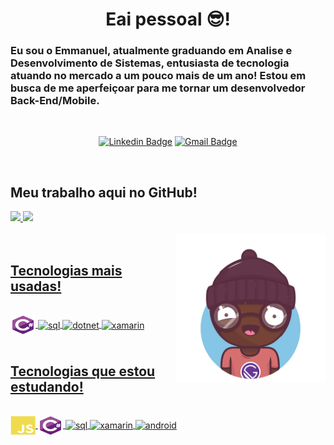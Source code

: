 <h1 align="center"> Eai pessoal 😎! </h1>

 <h3> Eu sou o Emmanuel, atualmente graduando em Analise e Desenvolvimento de Sistemas, entusiasta de tecnologia atuando no mercado a um pouco mais de um ano! Estou em busca de me aperfeiçoar para me tornar um desenvolvedor Back-End/Mobile.</h3>
<br>
 
<div align="center">

 [![Linkedin Badge](https://img.shields.io/badge/-LinkedIn-0072b1?style=for-the-badge&logo=Linkedin&logoColor=white)](https://www.linkedin.com/in/emmanuel-cosme-martins-bento-3963bb1b9/ 'Contato pelo LinkedIn')
 [![Gmail Badge](https://img.shields.io/badge/-gmail-c14438?style=for-the-badge&logo=Gmail&logoColor=white)](mailto:emmanuelbento6@gmail.com 'Contato via Email')

</div>

<br>

## Meu trabalho aqui no GitHub!
 <div>
  <a href="https://github.com/EmmanuelMartins21">
  <img height="162em" src="https://github-readme-stats.vercel.app/api?username=EmmanuelMartins21&show_icons=true&theme=algolia&include_all_commits=true&count_private=true"/>
  <img height="162em" src="https://github-readme-stats.vercel.app/api/top-langs/?username=EmmanuelMartins21&langs_count=7&theme=algolia"/>
</div>

<div style="center"><br>
  <img alt="avatar" align='right' width="240px" src="/bighead.svg">
</div>
</br>

 
 ## Tecnologias mais usadas!

 <div style="display: inline_block"><br>
  <img align="center" alt="Csharp" height="30" width="40" src="https://raw.githubusercontent.com/devicons/devicon/master/icons/csharp/csharp-original.svg">
  <img align="center" alt="sql" height="32" width="42" src="https://cdn.icon-icons.com/icons2/9/PNG/128/sql_racer_gamedatabase_sql_1526.png">
  <img align="center" alt="dotnet" height="32" width="42" src="https://img.icons8.com/external-tal-revivo-shadow-tal-revivo/344/external-net-or-dot-net-a-software-framework-developed-by-microsoft-logo-shadow-tal-revivo.png">
  <img align="center" alt="xamarin" height="32" width="42" src="https://img.icons8.com/color/344/xamarin.png">
</div>
</br>

 
 ## Tecnologias que estou estudando!
  
<div style="display: inline_block"><br>
  <img align="center" alt="Js" height="30" width="40" src="https://raw.githubusercontent.com/devicons/devicon/master/icons/javascript/javascript-plain.svg">  
  <img align="center" alt="Csharp" height="30" width="40" src="https://raw.githubusercontent.com/devicons/devicon/master/icons/csharp/csharp-original.svg">
  <img align="center" alt="sql" height="32" width="42" src="https://cdn.icon-icons.com/icons2/9/PNG/128/sql_racer_gamedatabase_sql_1526.png">
  <img align="center" alt="xamarin" height="32" width="42" src="https://img.icons8.com/color/344/xamarin.png">
  <img align="center" alt="android" height="32" width="42" src="https://img.icons8.com/color/344/android-os.png">
 
</div>
  
  ##

 
